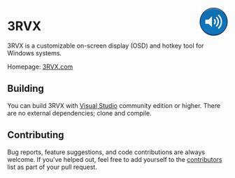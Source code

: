 <a href="https://3RVX.com"><img align="right" src="Assets/MainIcon-PNGs/64.png"/></a>

3RVX
====
3RVX is a customizable on-screen display (OSD) and hotkey tool for Windows systems.

Homepage: [3RVX.com](https://3RVX.com)


Building
--------
You can build 3RVX with [Visual Studio](https://www.visualstudio.com/) community edition or higher. There are no external dependencies; clone and compile.


Contributing
------------
Bug reports, feature suggestions, and code contributions are always welcome. If you've helped out, feel free to add yourself to the [contributors](CONTRIBUTORS.md) list as part of your pull request.
